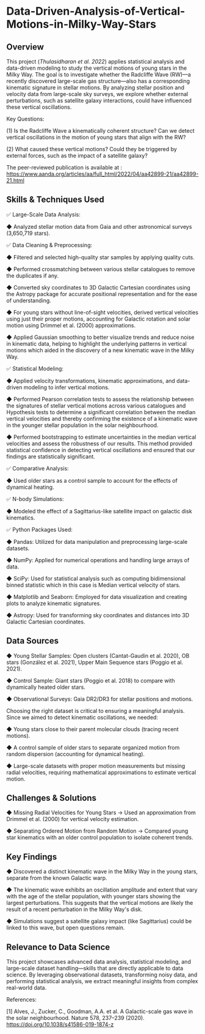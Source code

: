 # Data-Driven-Analysis-of-Vertical-Motions-in-Milky-Way-Stars

Overview
--------
This project (*Thulasidharan et al. 2022*) applies statistical analysis and data-driven modeling to study the vertical motions of young stars in the Milky Way. The goal is to investigate whether the Radcliffe Wave (RW)—a recently discovered large-scale gas structure—also has a corresponding kinematic signature in stellar motions. By analyzing stellar position and velocity data from large-scale sky surveys, we explore whether external perturbations, such as satellite galaxy interactions, could have influenced these vertical oscillations. 

Key Questions:

  (1) Is the Radcliffe Wave a kinematically coherent structure?
             Can we detect vertical oscillations in the motion of young stars that align with the RW?
             
  (2) What caused these vertical motions?
             Could they be triggered by external forces, such as the impact of a satellite galaxy?

The peer-reviewed publication is available at : https://www.aanda.org/articles/aa/full_html/2022/04/aa42899-21/aa42899-21.html

Skills & Techniques Used
------------------------

✅ Large-Scale Data Analysis:

  ◆ Analyzed stellar motion data from Gaia and other astronomical surveys (3,650,719 stars).
  
✅ Data Cleaning & Preprocessing:

   ◆ Filtered and selected high-quality star samples by applying quality cuts. 
       
   ◆ Performed crossmatching between various stellar catalogues to remove the duplicates if any.
       
   ◆ Converted sky coordinates to 3D Galactic Cartesian coordinates using the Astropy package for accurate positional representation and for the ease of understanding.
       
   ◆ For young stars without line-of-sight velocities, derived vertical velocities using just their proper motions, accounting for Galactic rotation and solar motion using Drimmel et al. (2000) approximations.
   
   ◆ Applied Gaussian smoothing to better visualize trends and reduce noise in kinematic data, helping to highlight the underlying patterns in vertical motions which aided in the discovery of a new kinematic wave in the Milky Way.
       
✅ Statistical Modeling:

  ◆ Applied velocity transformations, kinematic approximations, and data-driven modeling to infer vertical motions. 
       
  ◆ Performed Pearson correlation tests to assess the relationship between the signatures of stellar vertical motions across various catalogues and Hypothesis tests to determine a significant correlation between the median vertical velocities and thereby confirming the existence of a kinematic wave in the younger stellar population in the solar neighbourhood.

  ◆ Performed bootstrapping to estimate uncertainties in the median vertical velocities and assess the robustness of our results. This method provided statistical confidence in detecting vertical oscillations and ensured that our findings are statistically significant.
       
✅ Comparative Analysis:

   ◆ Used older stars as a control sample to account for the effects of dynamical heating.
       
✅ N-body Simulations:

   ◆ Modeled the effect of a Sagittarius-like satellite impact on galactic disk kinematics.
   
✅ Python Packages Used:

  ◆ Pandas: Utilized for data manipulation and preprocessing large-scale datasets.
  
  ◆ NumPy: Applied for numerical operations and handling large arrays of data.
  
  ◆ SciPy: Used for statistical analysis such as computing bidimensional binned statistic which in this case is Median vertical velocity of stars.
  
  ◆ Matplotlib and Seaborn: Employed for data visualization and creating plots to analyze kinematic signatures.
  
  ◆ Astropy: Used for transforming sky coordinates and distances into 3D Galactic Cartesian coordinates.

Data Sources
-----------
◆ Young Stellar Samples: Open clusters (Cantat-Gaudin et al. 2020), OB stars (González et al. 2021), Upper Main Sequence stars (Poggio et al. 2021).

◆ Control Sample: Giant stars (Poggio et al. 2018) to compare with dynamically heated older stars.

◆ Observational Surveys: Gaia DR2/DR3 for stellar positions and motions.

Choosing the right dataset is critical to ensuring a meaningful analysis. Since we aimed to detect kinematic oscillations, we needed:

◆ Young stars close to their parent molecular clouds (tracing recent motions).

◆ A control sample of older stars to separate organized motion from random dispersion (accounting for dynamical heating).

◆ Large-scale datasets with proper motion measurements but missing radial velocities, requiring mathematical approximations to estimate vertical motion.

Challenges & Solutions
----------------------
◆ Missing Radial Velocities for Young Stars → Used an approximation from Drimmel et al. (2000) for vertical velocity estimation.

◆ Separating Ordered Motion from Random Motion → Compared young star kinematics with an older control population to isolate coherent trends.


Key Findings
------------
◆ Discovered a distinct kinematic wave in the Milky Way in the young stars, separate from the known Galactic warp.

◆ The kinematic wave exhibits an oscillation amplitude and extent that vary with the age of the stellar population, with younger stars showing the largest perturbations. This suggests that the vertical motions are likely the result of a recent perturbation in the Milky Way's disk. 

◆ Simulations suggest a satellite galaxy impact (like Sagittarius) could be linked to this wave, but open questions remain.

Relevance to Data Science
-------------------------
This project showcases advanced data analysis, statistical modeling, and large-scale dataset handling—skills that are directly applicable to data science. By leveraging observational datasets, transforming noisy data, and performing statistical analysis, we extract meaningful insights from complex real-world data.

References:

[1] Alves, J., Zucker, C., Goodman, A.A. et al. A Galactic-scale gas wave in the solar neighbourhood. Nature 578, 237–239 (2020). https://doi.org/10.1038/s41586-019-1874-z
